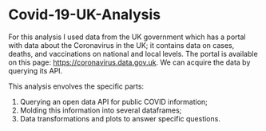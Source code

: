 # Covid-19-UK-Analysis

For this analysis I used data from the UK government which has a portal with data about the Coronavirus in the UK; it contains data on
cases, deaths, and vaccinations on national and local levels. 
The portal is available on this page: https://coronavirus.data.gov.uk. 
We can acquire the data by querying its API.

This analysis envolves the specific parts:
1. Querying an open data API for public COVID information;
2. Molding this information into several dataframes;
3. Data transformations and plots to answer specific questions.
